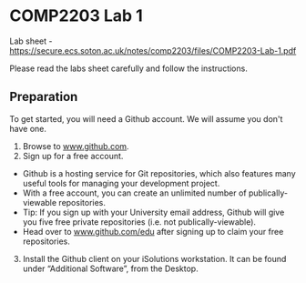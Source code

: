 # COMP2203 Lab 1

Lab sheet - https://secure.ecs.soton.ac.uk/notes/comp2203/files/COMP2203-Lab-1.pdf

Please read the labs sheet carefully and follow the instructions.

## Preparation
To get started, you will need a Github account. We will assume you don't have one.

1. Browse to www.github.com.
2. Sign up for a free account.
  * Github is a hosting service for Git repositories, which also features many useful tools for managing your development project.
  * With a free account, you can create an unlimited number of publically-viewable repositories. 
  * Tip: If you sign up with your University email address, Github will give you five free private repositories (i.e. not publically-viewable).
  * Head over to www.github.com/edu after signing up to claim your free repositories.
3. Install the Github client on your iSolutions workstation. It can be found under “Additional Software”, from the Desktop.